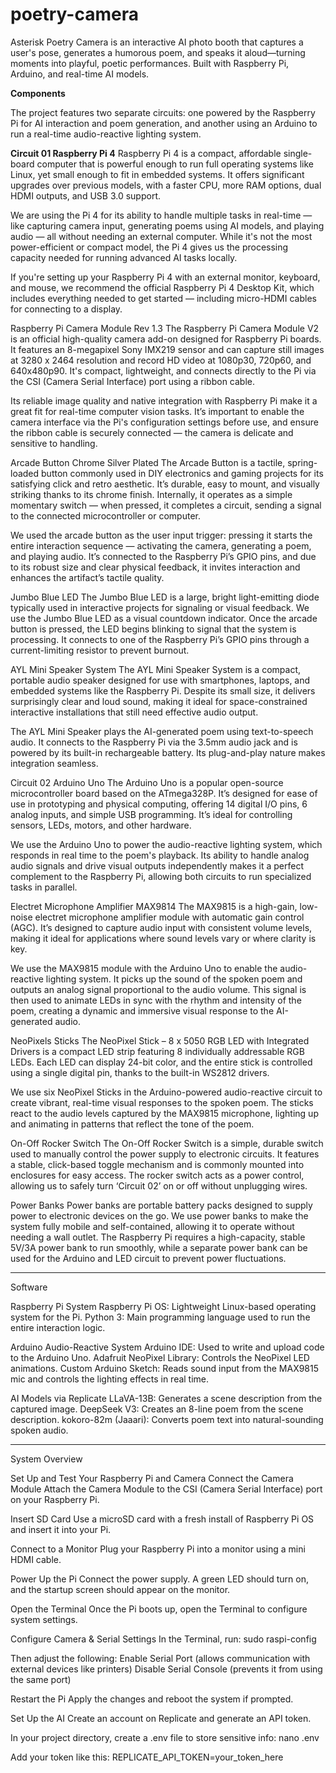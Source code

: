 # poetry-camera
Asterisk Poetry Camera is an interactive AI photo booth that captures a user's pose, generates a humorous poem, and speaks it aloud—turning moments into playful, poetic performances. Built with Raspberry Pi, Arduino, and real-time AI models.

**Components**

The project features two separate circuits: one powered by the Raspberry Pi for AI interaction and poem generation, and another using an Arduino to run a real-time audio-reactive lighting system.

**Circuit 01
Raspberry Pi 4**
Raspberry Pi 4 is a compact, affordable single-board computer that is powerful enough to run full operating systems like Linux, yet small enough to fit in embedded systems. It offers significant upgrades over previous models, with a faster CPU, more RAM options, dual HDMI outputs, and USB 3.0 support. 

We are using the Pi 4 for its ability to handle multiple tasks in real-time — like capturing camera input, generating poems using AI models, and playing audio — all without needing an external computer. While it's not the most power-efficient or compact model, the Pi 4 gives us the processing capacity needed for running advanced AI tasks locally. 

If you're setting up your Raspberry Pi 4 with an external monitor, keyboard, and mouse, we recommend the official Raspberry Pi 4 Desktop Kit, which includes everything needed to get started — including micro-HDMI cables for connecting to a display.


Raspberry Pi Camera Module Rev 1.3
The Raspberry Pi Camera Module V2 is an official high-quality camera add-on designed for Raspberry Pi boards. It features an 8-megapixel Sony IMX219 sensor and can capture still images at 3280 x 2464 resolution and record HD video at 1080p30, 720p60, and 640x480p90. It's compact, lightweight, and connects directly to the Pi via the CSI (Camera Serial Interface) port using a ribbon cable.

Its reliable image quality and native integration with Raspberry Pi make it a great fit for real-time computer vision tasks. It’s important to enable the camera interface via the Pi's configuration settings before use, and ensure the ribbon cable is securely connected — the camera is delicate and sensitive to handling.


Arcade Button Chrome Silver Plated
The Arcade Button is a tactile, spring-loaded button commonly used in DIY electronics and gaming projects for its satisfying click and retro aesthetic. It’s durable, easy to mount, and visually striking thanks to its chrome finish. Internally, it operates as a simple momentary switch — when pressed, it completes a circuit, sending a signal to the connected microcontroller or computer.

We used the arcade button as the user input trigger: pressing it starts the entire interaction sequence — activating the camera, generating a poem, and playing audio. It’s connected to the Raspberry Pi’s GPIO pins, and due to its robust size and clear physical feedback, it invites interaction and enhances the artifact’s tactile quality.


Jumbo Blue LED 
The Jumbo Blue LED is a large, bright light-emitting diode typically used in interactive projects for signaling or visual feedback. We use the Jumbo Blue LED as a visual countdown indicator. Once the arcade button is pressed, the LED begins blinking to signal that the system is processing. It connects to one of the Raspberry Pi’s GPIO pins through a current-limiting resistor to prevent burnout.


AYL Mini Speaker System
The AYL Mini Speaker System is a compact, portable audio speaker designed for use with smartphones, laptops, and embedded systems like the Raspberry Pi. Despite its small size, it delivers surprisingly clear and loud sound, making it ideal for space-constrained interactive installations that still need effective audio output.

The AYL Mini Speaker plays the AI-generated poem using text-to-speech audio. It connects to the Raspberry Pi via the 3.5mm audio jack and is powered by its built-in rechargeable battery. Its plug-and-play nature makes integration seamless.


Circuit 02
Arduino Uno
The Arduino Uno is a popular open-source microcontroller board based on the ATmega328P. It’s designed for ease of use in prototyping and physical computing, offering 14 digital I/O pins, 6 analog inputs, and simple USB programming. It’s ideal for controlling sensors, LEDs, motors, and other hardware.

We use the Arduino Uno to power the audio-reactive lighting system, which responds in real time to the poem's playback. Its ability to handle analog audio signals and drive visual outputs independently makes it a perfect complement to the Raspberry Pi, allowing both circuits to run specialized tasks in parallel.


Electret Microphone Amplifier MAX9814
The MAX9815 is a high-gain, low-noise electret microphone amplifier module with automatic gain control (AGC). It’s designed to capture audio input with consistent volume levels, making it ideal for applications where sound levels vary or where clarity is key.

We use the MAX9815 module with the Arduino Uno to enable the audio-reactive lighting system. It picks up the sound of the spoken poem and outputs an analog signal proportional to the audio volume. This signal is then used to animate LEDs in sync with the rhythm and intensity of the poem, creating a dynamic and immersive visual response to the AI-generated audio.


NeoPixels Sticks
The NeoPixel Stick – 8 x 5050 RGB LED with Integrated Drivers is a compact LED strip featuring 8 individually addressable RGB LEDs. Each LED can display 24-bit color, and the entire stick is controlled using a single digital pin, thanks to the built-in WS2812 drivers.

We use six NeoPixel Sticks in the Arduino-powered audio-reactive circuit to create vibrant, real-time visual responses to the spoken poem. The sticks react to the audio levels captured by the MAX9815 microphone, lighting up and animating in patterns that reflect the tone of the poem.


On-Off Rocker Switch
The On-Off Rocker Switch is a simple, durable switch used to manually control the power supply to electronic circuits. It features a stable, click-based toggle mechanism and is commonly mounted into enclosures for easy access. The rocker switch acts as a power control, allowing us to safely turn ‘Circuit 02’ on or off without unplugging wires.



Power Banks
Power banks are portable battery packs designed to supply power to electronic devices on the go. We use power banks to make the system fully mobile and self-contained, allowing it to operate without needing a wall outlet. The Raspberry Pi requires a high-capacity, stable 5V/3A power bank to run smoothly, while a separate power bank can be used for the Arduino and LED circuit to prevent power fluctuations.

***

Software

Raspberry Pi System
Raspberry Pi OS: Lightweight Linux-based operating system for the Pi.
Python 3: Main programming language used to run the entire interaction logic.

Arduino Audio-Reactive System
Arduino IDE: Used to write and upload code to the Arduino Uno.
Adafruit NeoPixel Library: Controls the NeoPixel LED animations.
Custom Arduino Sketch: Reads sound input from the MAX9815 mic and controls the lighting effects in real time.

AI Models via Replicate
LLaVA-13B: Generates a scene description from the captured image.
DeepSeek V3: Creates an 8-line poem from the scene description.
kokoro-82m (Jaaari): Converts poem text into natural-sounding spoken audio.

***

System Overview

Set Up and Test Your Raspberry Pi and Camera
Connect the Camera Module
Attach the Camera Module to the CSI (Camera Serial Interface) port on your Raspberry Pi.

Insert SD Card
Use a microSD card with a fresh install of Raspberry Pi OS and insert it into your Pi.

Connect to a Monitor
Plug your Raspberry Pi into a monitor using a mini HDMI cable.

Power Up the Pi
Connect the power supply. A green LED should turn on, and the startup screen should appear on the monitor.

Open the Terminal
Once the Pi boots up, open the Terminal to configure system settings.

Configure Camera & Serial Settings
In the Terminal, run:
sudo raspi-config

Then adjust the following:
Enable Serial Port (allows communication with external devices like printers)
Disable Serial Console (prevents it from using the same port)

Restart the Pi
Apply the changes and reboot the system if prompted.


Set Up the AI
Create an account on Replicate and generate an API token.

In your project directory, create a .env file to store sensitive info:
nano .env

Add your token like this:
REPLICATE_API_TOKEN=your_token_here

